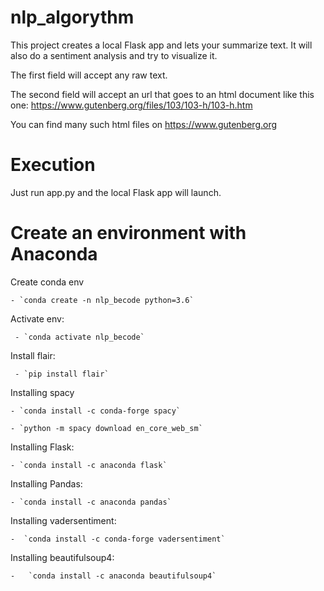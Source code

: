 # nlp_algorythm
This project creates a local Flask app and lets your summarize text. It will also do a sentiment analysis and try to visualize it.

The first field will accept any raw text.

The second field will accept an url that goes to an html document like this one: https://www.gutenberg.org/files/103/103-h/103-h.htm

You can find many such html files on https://www.gutenberg.org
# Execution

Just run app.py and the local Flask app will launch.

# Create an environment with Anaconda

Create conda env

    - `conda create -n nlp_becode python=3.6`
 
 
 Activate env:
 
     - `conda activate nlp_becode`


Install flair:

     - `pip install flair`
 
 
Installing spacy

    - `conda install -c conda-forge spacy`

    - `python -m spacy download en_core_web_sm`

Installing Flask:

    - `conda install -c anaconda flask`

Installing Pandas:

    - `conda install -c anaconda pandas`

Installing vadersentiment:

    -  `conda install -c conda-forge vadersentiment`

Installing beautifulsoup4:

    -   `conda install -c anaconda beautifulsoup4`

